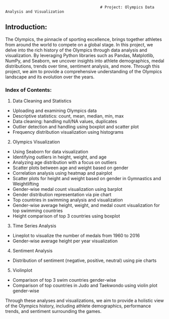                                               # Project: Olympics Data Analysis and Visualization

## Introduction:
The Olympics, the pinnacle of sporting excellence, brings together athletes from around the world to compete on a global stage. In this project, we delve into the rich history of the Olympics through data analysis and visualization. By leveraging Python libraries such as Pandas, Matplotlib, NumPy, and Seaborn, we uncover insights into athlete demographics, medal distributions, trends over time, sentiment analysis, and more. Through this project, we aim to provide a comprehensive understanding of the Olympics landscape and its evolution over the years.

### Index of Contents:

1. Data Cleaning and Statistics

 * Uploading and examining Olympics data
 * Descriptive statistics: count, mean, median, min, max
 * Data cleaning: handling null/NA values, duplicates
 * Outlier detection and handling using boxplot and scatter plot
 * Frequency distribution visualization using histograms

2. Olympics Visualization

 * Using Seaborn for data visualization
 * Identifying outliers in height, weight, and age
 * Analyzing age distribution with a focus on outliers
 * Scatter plots between age and weight based on gender
 * Correlation analysis using heatmap and pairplot
 * Scatter plots for height and weight based on gender in Gymnastics and Weightlifting
 * Gender-wise medal count visualization using barplot
 * Gender distribution representation via pie chart
 * Top countries in swimming analysis and visualization
 * Gender-wise average height, weight, and medal count visualization for top swimming countries
 * Height comparison of top 3 countries using boxplot

3. Time Series Analysis

 * Lineplot to visualize the number of medals from 1960 to 2016
 * Gender-wise average height per year visualization

4. Sentiment Analysis

 * Distribution of sentiment (negative, positive, neutral) using pie charts

5. Violinplot

 * Comparison of top 3 swim countries gender-wise
 * Comparison of top countries in Judo and Taekwondo using violin plot gender-wise

 Through these analyses and visualizations, we aim to provide a holistic view of the Olympics history,      including athlete demographics, performance trends, and sentiment surrounding the games.
